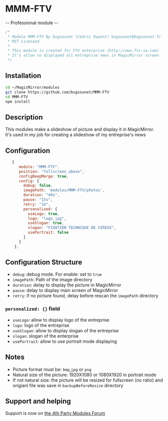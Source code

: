 # MMM-FTV

-- Professional module --

```js
/*
 * Module MMM-FTV By bugsounet (Cédric Dupont) bugsounet@bugsounet.fr
 * MIT Licensed.
 * 
 * This module is created for FTV enterprise (http://www.ftv-sa.com)
 * It's allow to displayed all entreprise news in MagicMirror screen
 */
```

## Installation

```sh
cd ~/MagicMirror/modules
git clone https://github.com/bugsounet/MMM-FTV
cd MMM-FTV
npm install
```

## Description

This modules make a slideshow of picture and display it in MagicMirror.<br>
It's used in my job for creating a slideshow of my entreprise's news

## Configuration

```js
   {  
      module: "MMM-FTV",
      position: "fullscreen_above",
      configDeepMerge: true,
      config: {
        debug: false,
        imagePath: 'modules/MMM-FTV/photos',
        duration: "40s",
        pause: "15s",
        retry: "1m",
        personalized: {
          useLogo: true,
          logo: "logo.jpg",
          useSlogan: true,
          slogan: "FIXATION TECHNIQUE DE VIREUX",
          usePortrait: false
        }
      }
    },
```

## Configuration Structure

* `debug`: debug mode. For enable: set to `true`
* `imagePath`: Path of the image directory
* `duration`: delay to display the picture in MagicMirror
* `pause`: delay to display main screen of MagicMirror
* `retry`: if no picture found, delay before rescan the `imagePath` directory

### `personalized: {}` field
* `useLogo`: allow to display logo of the entreprise
* `logo`: logo of the entreprise
* `useSlogan`: allow to display slogan of the entreprise
* `slogan`: slogan of the enterprise
* `usePortrait`: allow to use portrait mode displaying

## Notes

* Picture format must be: `bmp`,`jpg` or `png`
* Natural size of the picture: 1920X1080 or 1080X1920 in portrait mode
* If not natural size: the picture will be resized for fullscreen (no ratio) and origianl file was save in `backupBeforeResize` directory

## Support and helping

Support is now on [the 4th Party Modules Forum](http://forum.bugsounet.fr)
